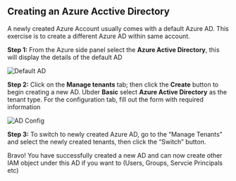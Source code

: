 ## Creating an Azure Acctive Directory
A newly created Azure Account usually comes with a default Azure AD. This exercise is to create a different Azure AD within same account.

**Step 1:** From the Azure side panel select the **Azure Active Directory**, this will display the details of the default AD

![Default AD]()

**Step 2:** Click on the **Manage tenants** tab; then click the **Create** button to begin creating a new AD. Ubder **Basic** select **Azure Active Directory** as the tenant type. For the configuration tab, fill out the form with required information  

![AD Config]()

**Step 3:** To switch to newly created Azure AD, go to the “Manage Tenants” and select the newly created tenants, then click the “Switch” button.  

Bravo! You have successfully created a new AD and can now create other IAM object under this AD if you want to (Users, Groups, Servcie Principals etc)